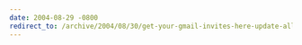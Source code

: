 ```yaml
---
date: 2004-08-29 -0800
redirect_to: /archive/2004/08/30/get-your-gmail-invites-here-update-all-out.aspx/
---
```

